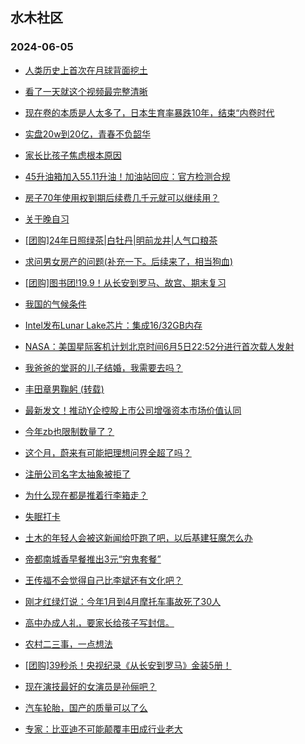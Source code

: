 ## 水木社区 
### 2024-06-05

+ [人类历史上首次在月球背面挖土](https://www.mysmth.net/nForum/article/Aero/447852)

+ [看了一天就这个视频最完整清晰](https://www.mysmth.net/nForum/article/FamilyLife/1766724795)

+ [现在卷的本质是人太多了，日本生育率暴跌10年，结束“内卷时代](https://www.mysmth.net/nForum/article/WorkingLife/60077)

+ [实盘20w到20亿，青春不负韶华](https://www.mysmth.net/nForum/article/Stock/10855718)

+ [家长比孩子焦虑根本原因](https://www.mysmth.net/nForum/article/ChildEducation/2396010)

+ [45升油箱加入55.11升油！加油站回应：官方检测合规](https://www.mysmth.net/nForum/article/AutoWorld/1944845322)

+ [房子70年使用权到期后续费几千元就可以继续用？](https://www.mysmth.net/nForum/article/OurEstate/2999304)

+ [关于晚自习](https://www.mysmth.net/nForum/article/PreUnivEdu/171270)

+ [[团购]24年日照绿茶|白牡丹|明前龙井|人气口粮茶](https://www.mysmth.net/nForum/article/ADAgent_TG/1322059)

+ [求问男女房产的问题(补充一下。后续来了，相当狗血)](https://www.mysmth.net/nForum/article/Love/6296769)

+ [[团购]图书团!19.9！从长安到罗马、故宫、期末复习](https://www.mysmth.net/nForum/article/ADAgent_TG/1322188)

+ [我国的气候条件](https://www.mysmth.net/nForum/article/Geography/584142)

+ [Intel发布Lunar Lake芯片：集成16/32GB内存](https://www.mysmth.net/nForum/article/CompMarket/544320945)

+ [NASA：美国星际客机计划北京时间6月5日22:52分进行首次载人发射](https://www.mysmth.net/nForum/article/Aero/448550)

+ [我爸爸的堂哥的儿子结婚，我需要去吗？](https://www.mysmth.net/nForum/article/FamilyLife/1766724662)

+ [丰田章男鞠躬 (转载)](https://www.mysmth.net/nForum/article/AutoWorld/1944845178)

+ [最新发文！推动Y企控股上市公司增强资本市场价值认同](https://www.mysmth.net/nForum/article/Stock/10856727)

+ [今年zb也限制数量了？](https://www.mysmth.net/nForum/article/ChildEducation/2397530)

+ [这个月，蔚来有可能把理想问界全超了吗？](https://www.mysmth.net/nForum/article/GreenAuto/1595932)

+ [注册公司名字太抽象被拒了](https://www.mysmth.net/nForum/article/MMJoke/1634820319)

+ [为什么现在都是推着行李箱走？](https://www.mysmth.net/nForum/article/Travel/997268)

+ [失眠打卡](https://www.mysmth.net/nForum/article/Shuibuzhao/53245)

+ [土木的年轻人会被这新闻给吓跑了吧，以后基建狂魔怎么办](https://www.mysmth.net/nForum/article/WorkingLife/60566)

+ [帝都南城香早餐推出3元“穷鬼套餐”](https://www.mysmth.net/nForum/article/OurEstate/3000612)

+ [王传福不会觉得自己比李斌还有文化吧？](https://www.mysmth.net/nForum/article/GreenAuto/1596369)

+ [刚才红绿灯说：今年1月到4月摩托车事故死了30人](https://www.mysmth.net/nForum/article/AutoWorld/1944846404)

+ [高中办成人礼，要家长给孩子写封信。](https://www.mysmth.net/nForum/article/PreUnivEdu/171803)

+ [农村二三事，一点想法](https://www.mysmth.net/nForum/article/OurEstate/3000839)

+ [[团购]39秒杀！央视纪录《从长安到罗马》金装5册！](https://www.mysmth.net/nForum/article/ADAgent_TG/1322188)

+ [现在演技最好的女演员是孙俪吧？](https://www.mysmth.net/nForum/article/TV/1684016)

+ [汽车轮胎，国产的质量可以了么](https://www.mysmth.net/nForum/article/AutoWorld/1944846793)

+ [专家：比亚迪不可能颠覆丰田成行业老大](https://www.mysmth.net/nForum/article/GreenAuto/1596594)

